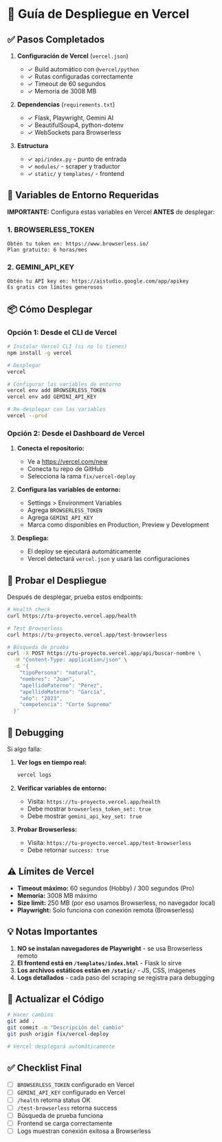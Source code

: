 # 🚀 Guía de Despliegue en Vercel

## ✅ Pasos Completados

1. **Configuración de Vercel** (`vercel.json`)
   - ✓ Build automático con `@vercel/python`
   - ✓ Rutas configuradas correctamente
   - ✓ Timeout de 60 segundos
   - ✓ Memoria de 3008 MB

2. **Dependencias** (`requirements.txt`)
   - ✓ Flask, Playwright, Gemini AI
   - ✓ BeautifulSoup4, python-dotenv
   - ✓ WebSockets para Browserless

3. **Estructura**
   - ✓ `api/index.py` - punto de entrada
   - ✓ `modules/` - scraper y traductor
   - ✓ `static/` y `templates/` - frontend

## 🔑 Variables de Entorno Requeridas

**IMPORTANTE:** Configura estas variables en Vercel **ANTES** de desplegar:

### 1. BROWSERLESS_TOKEN
```
Obtén tu token en: https://www.browserless.io/
Plan gratuito: 6 horas/mes
```

### 2. GEMINI_API_KEY
```
Obtén tu API key en: https://aistudio.google.com/app/apikey
Es gratis con límites generosos
```

## 📦 Cómo Desplegar

### Opción 1: Desde el CLI de Vercel

```bash
# Instalar Vercel CLI (si no lo tienes)
npm install -g vercel

# Desplegar
vercel

# Configurar las variables de entorno
vercel env add BROWSERLESS_TOKEN
vercel env add GEMINI_API_KEY

# Re-desplegar con las variables
vercel --prod
```

### Opción 2: Desde el Dashboard de Vercel

1. **Conecta el repositorio:**
   - Ve a https://vercel.com/new
   - Conecta tu repo de GitHub
   - Selecciona la rama `fix/vercel-deploy`

2. **Configura las variables de entorno:**
   - Settings > Environment Variables
   - Agrega `BROWSERLESS_TOKEN`
   - Agrega `GEMINI_API_KEY`
   - Marca como disponibles en Production, Preview y Development

3. **Despliega:**
   - El deploy se ejecutará automáticamente
   - Vercel detectará `vercel.json` y usará las configuraciones

## 🧪 Probar el Despliegue

Después de desplegar, prueba estos endpoints:

```bash
# Health check
curl https://tu-proyecto.vercel.app/health

# Test Browserless
curl https://tu-proyecto.vercel.app/test-browserless

# Búsqueda de prueba
curl -X POST https://tu-proyecto.vercel.app/api/buscar-nombre \
  -H "Content-Type: application/json" \
  -d '{
    "tipoPersona": "natural",
    "nombres": "Juan",
    "apellidoPaterno": "Pérez",
    "apellidoMaterno": "García",
    "año": "2023",
    "competencia": "Corte Suprema"
  }'
```

## 🐛 Debugging

Si algo falla:

1. **Ver logs en tiempo real:**
   ```bash
   vercel logs
   ```

2. **Verificar variables de entorno:**
   - Visita: `https://tu-proyecto.vercel.app/health`
   - Debe mostrar `browserless_token_set: true`
   - Debe mostrar `gemini_api_key_set: true`

3. **Probar Browserless:**
   - Visita: `https://tu-proyecto.vercel.app/test-browserless`
   - Debe retornar `success: true`

## ⚠️ Límites de Vercel

- **Timeout máximo:** 60 segundos (Hobby) / 300 segundos (Pro)
- **Memoria:** 3008 MB máximo
- **Size limit:** 250 MB (por eso usamos Browserless, no navegador local)
- **Playwright:** Solo funciona con conexión remota (Browserless)

## 💡 Notas Importantes

1. **NO se instalan navegadores de Playwright** - se usa Browserless remoto
2. **El frontend está en `/templates/index.html`** - Flask lo sirve
3. **Los archivos estáticos están en `/static/`** - JS, CSS, imágenes
4. **Logs detallados** - cada paso del scraping se registra para debugging

## 🔄 Actualizar el Código

```bash
# Hacer cambios
git add .
git commit -m "Descripción del cambio"
git push origin fix/vercel-deploy

# Vercel desplegará automáticamente
```

## ✅ Checklist Final

- [ ] `BROWSERLESS_TOKEN` configurado en Vercel
- [ ] `GEMINI_API_KEY` configurado en Vercel
- [ ] `/health` retorna status OK
- [ ] `/test-browserless` retorna success
- [ ] Búsqueda de prueba funciona
- [ ] Frontend se carga correctamente
- [ ] Logs muestran conexión exitosa a Browserless
